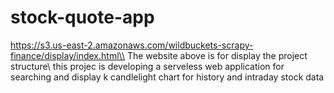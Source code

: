 # stock-quote-app
https://s3.us-east-2.amazonaws.com/wildbuckets-scrapy-finance/display/index.html\\
The website above is for display the project structure\\
this projec is developing a serveless web application for searching and display k candlelight chart for history and intraday stock data
